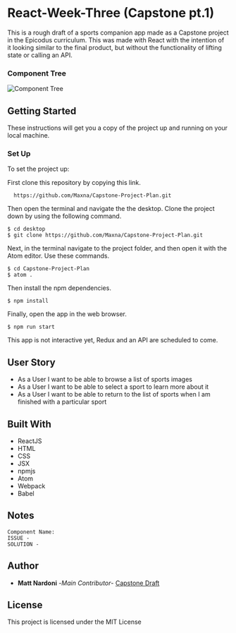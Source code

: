 # React-Week-Three (Capstone pt.1)

This is a rough draft of a sports companion app made as a Capstone project in the Epicodus curriculum. This was made with React with the intention of it looking similar to the final product, but without the functionality of lifting state or calling an API.


### Component Tree

![Component Tree](src/assets/images/Capstone-Project-Chart.png)

## Getting Started

These instructions will get you a copy of the project up and running on your local machine.

### Set Up

To set the project up:

First clone this repository by copying this link.

```
  https://github.com/Maxna/Capstone-Project-Plan.git

```

Then open the terminal and navigate the the desktop. Clone the project down by using the following command.

```
$ cd desktop
$ git clone https://github.com/Maxna/Capstone-Project-Plan.git
```

Next, in the terminal navigate to the project folder, and then open it with the Atom editor. Use these commands.

```
$ cd Capstone-Project-Plan
$ atom .
```

Then install the npm dependencies.

```
$ npm install
```

Finally, open the app in the web browser.

```
$ npm run start
```

This app is not interactive yet, Redux and an API are scheduled to come.

## User Story

* As a User I want to be able to browse a list of sports images
* As a User I want to be able to select a sport to learn more about it
* As a User I want to be able to return to the list of sports when I am finished with a particular sport


## Built With

* ReactJS
* HTML
* CSS
* JSX
* npmjs
* Atom
* Webpack
* Babel

## Notes

```
Component Name: 
ISSUE -  
SOLUTION - 

```

## Author

* **Matt Nardoni** -*Main Contributor*- [Capstone Draft](https://github.com/Capstone-Project-Plan)

## License

This project is licensed under the MIT License